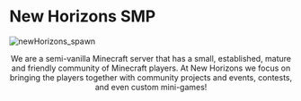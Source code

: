 # New Horizons SMP

![newHorizons_spawn](https://github.com/NewHorizonsMC/.github/blob/main/spawnAtNight.png)

<div align="center">
We are a semi-vanilla Minecraft server that has a small, established, mature and friendly community of Minecraft players. At New Horizons we focus on bringing the players together with community projects and events, contests, and even custom mini-games! 
</div>
